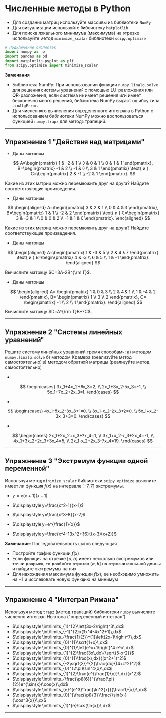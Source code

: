 # Численные методы в Python

* Для создания матриц используйте массивы из библиотеки `NumPy`
* Для визуализации используйте библиотеку `Matplotlib`
* Для поиска локального минимума (максимума) на отрезке используйте метод `minimize_scalar` библиотеки `scipy.optimize`

```python
# Подключение библиотек
import numpy as np
import pandas as pd
import matplotlib.pyplot as plt
from scipy.optimize import minimize_scalar
```

__Замечания__

* Библиотека NumPy: При использовании функции `numpy.linalg.solve` для решения системы уравнений с помощью LU-разложения или QR-разложения, если система не имеет решения или имеет бесконечно много решений, библиотека NumPy выдаст ошибку типа `LinAlgError`.
* Для численного вычисления определенного интеграла в Python с использованием библиотеки NumPy можно воспользоваться функцией `numpy.trapz` для метода трапеций.

---

## Упражнение 1 "Действия над матрицами"

* Даны матрицы 

$$
A=\begin{pmatrix}
1 & -2 & 1 \\
0 & 0 & 1 \\
0 & 1 & 1
\end{pmatrix},  
B=\begin{pmatrix}
-1 & 2 \\
-1 & 0 \\
3 & 1
\end{pmatrix} \text{ и } C=\begin{pmatrix}
2 & -1 \\
-2 & 1
\end{pmatrix}.
$$ 

Какие из этих матриц можно перемножить друг на друга?
Найдите соответствующие произведения.

* Даны матрицы  

$$
\begin{aligned}
A=\begin{pmatrix}
3 & 2 & 1 \\
0 & 4 & 3
\end{pmatrix}, 
B=\begin{pmatrix}
1 & 1 \\
-2 & 2 
\end{pmatrix} \text{ и } C=\begin{pmatrix}
3 & -3 & 1 \\
0 & 0 & 2 \\
-1 & 1 & 0
\end{pmatrix}.
\end{aligned}
$$ 

Какие из этих матриц можно перемножить друг на друга?
Найдите соответствующие произведения.

* Даны матрицы 

$$
\begin{aligned}
A=\begin{pmatrix}
1 & -3 & 5 \\ 
2 & 4 & 7
\end{pmatrix} \text{ и } B=\begin{pmatrix}
4 & -3 \\
6 & 5 \\ 
1 & -1
\end{pmatrix}.
\end{aligned}
$$ 

Вычислите матрицу $C=3A-2B^{\rm T}$.

* Даны матрицы 

$$
\begin{aligned}
A=
\begin{pmatrix}
1 & 0 & 3 \\ 
2 & 4 & 1 \\
1 & -4 & 2
\end{pmatrix}, 
B=
\begin{pmatrix}
1 \\
3 \\ 
2 
\end{pmatrix}, 
C=
\begin{pmatrix}
-1 \\
2 \\ 
1 
\end{pmatrix}.
\end{aligned}
$$ 

Вычислите матрицу $D=A^{\rm T}B+2C$.

---

## Упражнение 2 "Системы линейных уравнений"

Решите систему линейных уравнений тремя способами: 
а) методом `numpy.linalg.solve`
б) методом Крамера (реализуйте метод самостоятельно)
в) методом обратной матрицы (реализуйте метод самостоятельно)

* 
$$
\begin{cases}
 3x_1+4x_2+6x_3=2, \\
 2x_1+3x_2-5x_3=-1, \\
 5x_1+7x_2+2x_3=1.
\end{cases}
$$

* 
$$
\begin{cases}
 4x_1-5x_2-3x_3+1=0, \\
 3x_1-x_2-2x_3+2=0, \\
 5x_1+x_2-3x_3+3=0.
\end{cases}
$$

* 
$$
\begin{cases}
  2x_1+2x_2+x_3+2x_4=1, \\
  3x_1+x_2-x_3+2x_4=-1,  \\
  4x_1+3x_2+2x_3+3x_4=5,  \\
  2x_1-x_2+2x_3-7x_4=19.
\end{cases}
$$

---

## Упражнение 3 "Экстремум функции одной переменной"

Используя метод `minimize_scalar` библиотеки `scipy.optimize` выясните имеет ли функция $f(x)$ на интервале $[-7, 7]$ экстремумы.

* $\displaystyle y=x(x+1)(x-1)$
* $\displaystyle y=\frac{x^2-1}{x-1}$
* $\displaystyle y=\frac{x^3-8}{x-2}$

* $\displaystyle y=e^{\frac{1}{x}}$
* $\displaystyle y=\frac{x^4-13x^2+36}{(x-3)(x+2)}$


__Замечание__: Последовательность шагов следующая
* Постройте график функции $f(x)$ 
* Если функция на отрезке $[a, b]$ имеет несколько экстремумов или точки разрыва, то разбейте отрезок $[a, b]$ на отрезки меньшей длины и найдите экстремумы на них
* Для нахождения максимума функции $f(x)$, ее необходимо умножить на $-1$ и исследовать новую функцию на минимум

---

## Упражнение 4 "Интеграл Римана"

Используя метод `trapz` (метод трапеций) библиотеки `numpy` вычислите численно интеграл Ньютона ("определенный интеграл")
* $\displaystyle \int\limits_{1}^{2}\left(3x-2\right)^3\,dx$
* $\displaystyle \int\limits_{-1}^{2}x(3x^4-4x^2+1)\,dx$
* $\displaystyle \int\limits_{\frac{1}{2}}^{1}\left(2x-1\right)^7\,dx$
* $\displaystyle \int\limits_{0}^{1}\sqrt{1+x}\,dx$
* $\displaystyle \int\limits_{0}^{1}\left(e^x+1\right)^4  e^x\,dx$
* $\displaystyle \int\limits_{1}^{2}\frac{3x\,dx}{\sqrt{5-x^2}}$
* $\displaystyle \int\limits_{0}^{1}\frac{x\,dx}{(x^2+1)^2}$
* $\displaystyle \int\limits_{-2\sqrt{3}}^{2}\frac{dx}{(4+x^2)^2}$
* $\displaystyle \int\limits_{0}^{2\pi}\sin^4{x}\,dx$
* $\displaystyle \int\limits_{1}^{2}\frac{e^{\frac{1}{x}}\,dx}{x^2}$
* $\displaystyle \int\limits_{\frac{\pi}{6}}^{\frac{\pi}{2}}e^{\sin{x}}\cos{x}\,dx$
* $\displaystyle \int\limits_{e}^{e^3}\frac{\ln^2{x}}{\frac{1}{x}}\,dx$
* $\displaystyle \int\limits_{0}^{\frac{\pi}{3}}\frac{\sin{x}}{\cos^3{x}}\,dx$
* $\displaystyle \int\limits_{1}^{e}\cos(\ln{x})\,dx$

---